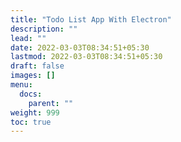 ```yaml
---
title: "Todo List App With Electron"
description: ""
lead: ""
date: 2022-03-03T08:34:51+05:30
lastmod: 2022-03-03T08:34:51+05:30
draft: false
images: []
menu:
  docs:
    parent: ""
weight: 999
toc: true
---
```

